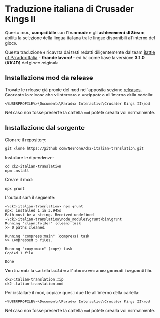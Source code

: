 # Traduzione italiana di Crusader Kings II

Questo mod, **compatibile** con l'**Ironmode** e gli **achievement di Steam**, abilita la selezione della lingua italiana tra le lingue disponibili all'interno del gioco.

Questa traduzione è ricavata dai testi redatti diligentemente dal team [Battle of Paradox Italia](http://www.bopitalia.org) - **Grande lavoro!** - ed ha come base la versione **3.1.0 (KKAD)** del gioco originale.

## Installazione mod da release

Trovate le release già pronte del mod nell'apposita sezione [releases](https://github.com/Neurone/ck2-italian-translation/releases). Scaricate la release che vi interessa e unzippatela all'interno della cartella:

    <%USERPROFILE%>\Documents\Paradox Interactive\Crusader Kings II\mod

Nel caso non fosse presente la cartella `mod` potete crearla voi normalmente.

## Installazione dal sorgente

Clonare il repository:

    git clone https://github.com/Neurone/ck2-italian-translation.git

Installare le dipendenze:

    cd ck2-italian-translation
    npm install

Creare il mod:

    npx grunt

L'output sarà il seguente:

    ~\ck2-italian-translation> npx grunt
    npx: installed 1 in 3.945s
    Path must be a string. Received undefined
    ~\ck2-italian-translation\node_modules\grunt\bin\grunt
    Running "clean:folder" (clean) task
    >> 0 paths cleaned.

    Running "compress:main" (compress) task
    >> Compressed 5 files.

    Running "copy:main" (copy) task
    Copied 1 file

    Done.

Verrà creata la cartella `build` e all'interno verranno generati i seguenti file:

    ck2-italian-translation.zip
    ck2-italian-translation.mod

Per installare il mod, copiate questi due file all'interno della cartella:

    <%USERPROFILE%>\Documents\Paradox Interactive\Crusader Kings II\mod

Nel caso non fosse presente la cartella `mod` potete crearla voi normalmente.
